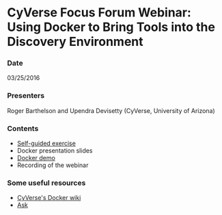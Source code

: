 
<!-- <a id="top"></a>
<img src="http://imageshack.com/a/img924/4859/4Co3uO.png" alt="CyVerse logo">
<img src="https://imagizer.imageshack.us/v2/178x145q90/r/923/PG3oB4.png" alt="DE logo"> -->

# CyVerse Focus Forum Webinar: Using Docker to Bring Tools into the Discovery Environment

### Date
03/25/2016

### Presenters
Roger Barthelson and Upendra Devisetty (CyVerse, University of Arizona)

### Contents
- [Self-guided exercise](https://github.com/upendrak/docker-webinar-1/blob/master/exercise.md#optional)
- Docker presentation slides
- [Docker demo](https://github.com/upendrak/docker-webinar-1/blob/master/demo.md)
- Recording of the webinar

### Some useful resources
- [CyVerse's Docker wiki](https://pods.iplantcollaborative.org/wiki/display/DEmanual/Dockerizing+Your+Tools+for+the+CyVerse+Discovery+Environment)
- [Ask](http://ask.iplantcollaborative.org/questions/)

